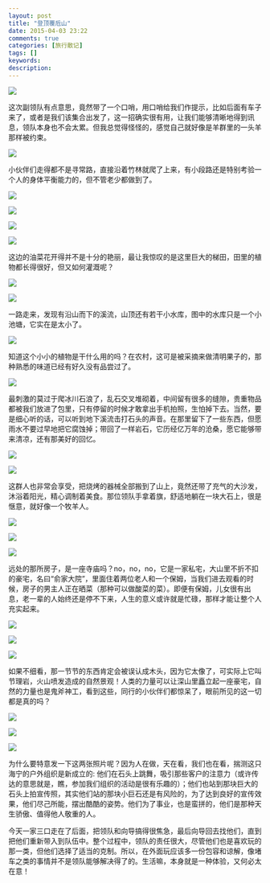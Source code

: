 ```yaml
---
layout: post
title: "登顶覆卮山"
date: 2015-04-03 23:22
comments: true
categories: [旅行散记]
tags: []
keywords: 
description: 
---
```

![](http://mmbiz.qpic.cn/mmbiz/ueM6kpxiayYIP8JSTBTN9O3rotcf1L50v15njMesn87DHXOWtXtn4PlibXvthLibZCgibicH5Eav8licJ5xCL622P6cg/640?wxfrom=5)

这次副领队有点意思，竟然带了一个口哨，用口哨给我们作提示，比如后面有车子来了，或者是我们该集合出发了，这一招确实很有用，让我们能够清晰地得到讯息，领队本身也不会太累。但我总觉得怪怪的，感觉自己就好像是羊群里的一头羊那样被约束。

<!--more-->
![](http://mmbiz.qpic.cn/mmbiz/ueM6kpxiayYIP8JSTBTN9O3rotcf1L50vyxdia2uOH8uNiaGnKYM4z8v8nWWYoIvXTn8juIu48ibx3dZ1iaQv9C4P3g/640?wxfrom=5)

小伙伴们走得都不是寻常路，直接沿着竹林就爬了上来，有小段路还是特别考验一个人的身体平衡能力的，但不管老少都做到了。

![](http://mmbiz.qpic.cn/mmbiz/ueM6kpxiayYIP8JSTBTN9O3rotcf1L50vYaFiaO3WUiaaPCVmHb7prDvChLXicNkcN5ayTUSeHcfn1s7kQF6dJ5wjw/640?wxfrom=5)

![](http://mmbiz.qpic.cn/mmbiz/ueM6kpxiayYIP8JSTBTN9O3rotcf1L50vJzgiae3eBa4oHZ3YHLOOgNiaLC8X900ATm2EJh9B9tIXd9zKjvyJliaiag/640?wxfrom=5)

![](http://mmbiz.qpic.cn/mmbiz/ueM6kpxiayYIP8JSTBTN9O3rotcf1L50vFyNqicYia5mRknjUVmLxNQibNyWDZfWoAd8sR2h5yGkyCAgmef1vdIqtw/640?wxfrom=5)

![](http://mmbiz.qpic.cn/mmbiz/ueM6kpxiayYIP8JSTBTN9O3rotcf1L50vq0NJicwP7Tzamev2dAMaAlZKcwufkNN0N3DPfWc86YJYTBmnWJWnQicA/640?wxfrom=5)

这边的油菜花开得并不是十分的艳丽，最让我惊叹的是这里巨大的梯田，田里的植物都长得很好，但又如何灌溉呢？

![](http://mmbiz.qpic.cn/mmbiz/ueM6kpxiayYIP8JSTBTN9O3rotcf1L50vyEM5ZTKxAu1ialMuTXzYOs8YeJIYzE5xVg3Cia150duztyW73NaXfw3g/640?wxfrom=5)

![](http://mmbiz.qpic.cn/mmbiz/ueM6kpxiayYIP8JSTBTN9O3rotcf1L50vf4zsm2qzurXuyQqCEYpjoEAYibvjMEEH8td5Zw3qkn1d0ZYEFQJSGQQ/640?wxfrom=5)

一路走来，发现有沿山而下的溪流，山顶还有若干小水库，图中的水库只是一个小池塘，它实在是太小了。

![](http://mmbiz.qpic.cn/mmbiz/ueM6kpxiayYIP8JSTBTN9O3rotcf1L50vpeD0gjficY3rP3CG4oeictGWB24Vate5NCIKkNMfWXJWAhMOvbKiasdnA/640?wxfrom=5)

知道这个小小的植物是干什么用的吗？在农村，这可是被采摘来做清明果子的，那种熟悉的味道已经有好久没有品尝过了。

![](http://mmbiz.qpic.cn/mmbiz/ueM6kpxiayYIP8JSTBTN9O3rotcf1L50v2lbOhL6H8qONjxlNcKKbaUhl651icnlRXeVr9ibiagtQOpRn7coKGzYIQ/640?wxfrom=5)

最刺激的莫过于爬冰川石浪了，乱石交叉堆砌着，中间留有很多的缝隙，贵重物品都被我们放进了包里，只有停留的时候才敢拿出手机拍照，生怕掉下去。当然，要是细心听的话，可以听到地下溪流击打石头的声音。在那里留下了一些东西，但愿雨水不要过早地把它腐蚀掉；带回了一样岩石，它历经亿万年的沧桑，愿它能够带来清凉，还有那美好的回忆。

![](http://mmbiz.qpic.cn/mmbiz/ueM6kpxiayYIP8JSTBTN9O3rotcf1L50vtSyY3Q2FZgE4dZic8cPs3knSRJRmI4LIpHK4icERK0SVAhDtH8L8W7eg/640?wxfrom=5)

![](http://mmbiz.qpic.cn/mmbiz/ueM6kpxiayYIP8JSTBTN9O3rotcf1L50vxRm3FiavJqqM3Ze3TmHRvNtQTksompjN8dW13VOrtkFCTWKRHVpeF3g/640?wxfrom=5)

这群人也非常会享受，把烧烤的器械全部搬到了山上，竟然还带了充气的大沙发，沐浴着阳光，精心调制着美食。那位领队手拿着旗，舒适地躺在一块大石上，很是惬意，就好像一个牧羊人。

![](http://mmbiz.qpic.cn/mmbiz/ueM6kpxiayYIP8JSTBTN9O3rotcf1L50v4uLB10Y3KdleYer9EDC5GEQWYKTdiatmIVUVL9KVuuAZNibNvK26HPQw/640?wxfrom=5)

![](http://mmbiz.qpic.cn/mmbiz/ueM6kpxiayYIP8JSTBTN9O3rotcf1L50vf8fFXThSb3ndr3NjT6kCMWW89CBn1EoiaXNssicibqcrziam5sc9eV7DnQ/640?wxfrom=5)

![](http://mmbiz.qpic.cn/mmbiz/ueM6kpxiayYIP8JSTBTN9O3rotcf1L50vzmbZcMJcWJM6dcTAr5ic14XmrfMvOibmhdfgtYRP70mWaVrRZcGwBqPQ/640?wxfrom=5)

远处的那所房子，是一座寺庙吗？no，no，no，它是一家私宅，大山里不折不扣的豪宅，名曰“俞家大院”，里面住着两位老人和一个保姆，当我们进去观看的时候，房子的男主人正在晒菜（那种可以做酸菜的菜）。即便有保姆，儿女很有出息，老一辈的人始终还是停不下来，人生的意义或许就是忙碌，那样才能让整个人充实起来。

![](http://mmbiz.qpic.cn/mmbiz/ueM6kpxiayYIP8JSTBTN9O3rotcf1L50vus9pn1GiadibXhMcDrRMf6Em2ETEPSSNqRvfn5QYmeIuv97RLaoz3RNw/640?wxfrom=5)

![](http://mmbiz.qpic.cn/mmbiz/ueM6kpxiayYIP8JSTBTN9O3rotcf1L50vCD1tibDA6ezMrjibUCcEg7g52QDjrsO0UzR65O3oMcUGZYbOeKLNLGAA/640?wxfrom=5)

![](http://mmbiz.qpic.cn/mmbiz/ueM6kpxiayYIP8JSTBTN9O3rotcf1L50vXVBEhCzIzbfNWlORNyY7dX5QOnvATBSPoAAoxWialLw0QM3rBibGdkOw/640?wxfrom=5)

如果不细看，那一节节的东西肯定会被误认成木头，因为它太像了，可实际上它叫节理岩，火山喷发造成的自然景观！人类的力量可以让深山里矗立起一座豪宅，自然的力量也是鬼斧神工，看到这些，同行的小伙伴们都惊呆了，眼前所见的这一切都是真的吗？

![](http://mmbiz.qpic.cn/mmbiz/ueM6kpxiayYIP8JSTBTN9O3rotcf1L50vxHaGtD8tJlKEfB48ZABm4njxTibAJtYUlPORREvicDJg7Z47CoDcicia0A/640?wxfrom=5)

![](http://mmbiz.qpic.cn/mmbiz/ueM6kpxiayYIP8JSTBTN9O3rotcf1L50va07Eic2Ibe083icHWeWQmDnX16zahv4NcYxgqAIjdOrJsFnzbLUicgogw/640?wxfrom=5)

![](http://mmbiz.qpic.cn/mmbiz/ueM6kpxiayYIP8JSTBTN9O3rotcf1L50vUfr8jicljCwQB2js2LFyggsLWu5ibkQCicibrsExlpgyUTGMQO9ib8GD0HA/640?wxfrom=5)

为什么要特意发一下这两张照片呢？因为人在做，天在看，我们也在看，揣测这只海宁的户外组织是新成立的: 他们在石头上跳舞，吸引那些客户的注意力（或许传达的意思就是，瞧，参加我们组织的活动是很有乐趣的）；他们也站到那块巨大的石头上拍宣传照，其实他们站的那块小巨石还是有风险的，为了达到良好的宣传效果，他们尽己所能，摆出酷酷的姿势。他们为了事业，也是蛮拼的，他们是那种天生骄傲、值得他人敬重的人。

今天一家三口走在了后面，把领队和向导搞得很焦急，最后向导回去找他们，直到把他们重新带入到队伍中。整个过程中，领队的责任很大，尽管他们也是喜欢玩的那一类，但他们选择了适当的克制。所以，在外面玩应该多一份包容和谅解，像堵车之类的事情并不是领队能够解决得了的。生活嘛，本身就是一种体验，又何必太在意！